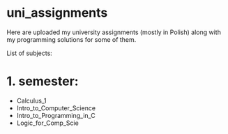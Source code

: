 # uni_assignments
Here are uploaded my university assignments (mostly in Polish) along with my programming solutions for some of them.

List of subjects:

# 1. semester:
- Calculus_1
- Intro_to_Computer_Science
- Intro_to_Programming_in_C
- Logic_for_Comp_Scie
